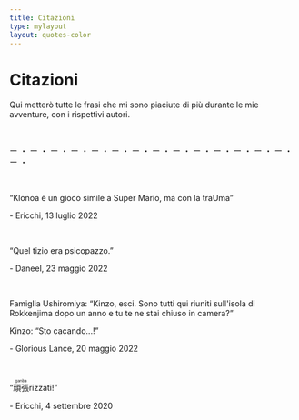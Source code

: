 ```yaml
---
title: Citazioni
type: mylayout
layout: quotes-color
---
```


# Citazioni

Qui metterò tutte le frasi che mi sono piaciute di più durante le mie avventure, con i rispettivi autori.

&nbsp;

<p class="center grechetta">ー ・ ー ・ ー ・ ー ・ ー ・ ー ・ ー ・ ー ・ ー ・ ー ・ ー ・ ー ・ ー ・ ー ・ ー ・ </p>

&nbsp;

“Klonoa è un gioco simile a Super Mario, ma con la traUma”
<p class="right">- Ericchi, 13 luglio 2022</p>

&nbsp;

“Quel tizio era psicopazzo.”
<p class="right">- Daneel, 23 maggio 2022</p>

&nbsp;

Famiglia Ushiromiya: “Kinzo, esci. Sono tutti qui riuniti sull'isola di Rokkenjima dopo un anno e tu te ne stai chiuso in camera?”

Kinzo: “Sto cacando...!”
<p class="right">- Glorious Lance, 20 maggio 2022</p>

&nbsp;

“<ruby>頑張<rp>(</rp><rt>ganba</rt><rp>)</rp></ruby>rizzati!”
<p class="right">- Ericchi, 4 settembre 2020</p>
